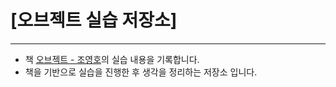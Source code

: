 # [오브젝트 실습 저장소]

---

- 책 [오브젝트 - 조영호](http://www.yes24.com/Product/Goods/74219491)의 실습 내용을 기록합니다.
- 책을 기반으로 실습을 진행한 후 생각을 정리하는 저장소 입니다.